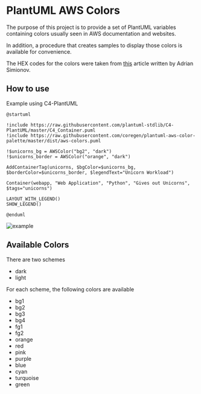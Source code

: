 # PlantUML AWS Colors

The purpose of this project is to provide
a set of PlantUML variables containing
colors usually seen in AWS documentation
and websites.  

In addition, a procedure that creates
samples to display those colors is available
for convenience.  

The HEX codes for the colors were taken from
[this][aws-color-palette-article] article written
by Adrian Simionov.

## How to use

Example using C4-PlantUML

```plantuml
@startuml

!include https://raw.githubusercontent.com/plantuml-stdlib/C4-PlantUML/master/C4_Container.puml
!include https://raw.githubusercontent.com/coregen/plantuml-aws-color-palette/master/dist/aws-colors.puml

!$unicorns_bg = AWSColor("bg2", "dark")
!$unicorns_border = AWSColor("orange", "dark")

AddContainerTag(unicorns, $bgColor=$unicorns_bg, $borderColor=$unicorns_border, $legendText="Unicorn Workload")

Container(webapp, "Web Application", "Python", "Gives out Unicorns", $tags="unicorns")

LAYOUT_WITH_LEGEND()
SHOW_LEGEND()

@enduml
```

![example](https://raw.githubusercontent.com/coregen/plantuml-aws-color-palette/master/examples/unicorns.svg)

## Available Colors

There are two schemes

* dark
* light

For each scheme, the following colors are available

* bg1
* bg2
* bg3
* bg4
* fg1
* fg2
* orange
* red
* pink
* purple
* blue
* cyan
* turquoise
* green

[aws-color-palette-article]: https://adrian.simionov.io/aws/2020/04/24/aws-color-palette.html
